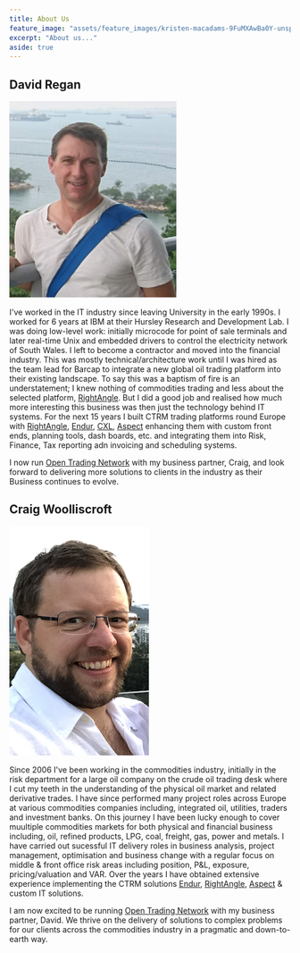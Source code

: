 ```yaml
---
title: About Us
feature_image: "assets/feature_images/kristen-macadams-9FuMXAwBa0Y-unsplash.jpg"
excerpt: "About us..."
aside: true
---
```


## David Regan

![](/assets/images/dmr.png)

I've worked in the IT industry since leaving University in the early 1990s. I worked for 6 years at IBM at their Hursley Research and Development Lab. I was doing low-level work: initially microcode for point of sale terminals and later real-time Unix and embedded drivers to control the electricity network of South Wales. I left to become a contractor and moved into the financial industry. This was mostly technical/architecture work until I was hired as the team lead for Barcap to integrate a new global oil trading platform into their existing landscape. To say this was a baptism of fire is an understatement; I knew nothing of commodities trading and less about the selected platform, [RightAngle]. But I did a good job and realised how much more interesting this business was then just the technology behind IT systems. For the next 15 years I built CTRM trading platforms round Europe with [RightAngle], [Endur], [CXL], [Aspect] enhancing them with custom front ends, planning tools, dash boards, etc. and integrating them into Risk, Finance, Tax reporting adn invoicing and scheduling systems.

I now run [Open Trading Network] with my business partner, Craig, and look forward to delivering more solutions to clients in the industry as their Business continues to evolve.

## Craig Woolliscroft

![](/assets/images/Craig_Portrait2.png)

Since 2006 I've been working in the commodities industry, initially in the risk department for a large oil company on the crude oil trading desk where I cut my teeth in the understanding of the physical oil market and related derivative trades. 
I have since performed many project roles across Europe at various commodities companies including, integrated oil, utilities, traders and investment banks. On this journey I have been lucky enough to cover muultiple commodities markets for both physical and financial business including, oil, refined products, LPG, coal, freight, gas, power and metals. I have carried out sucessful IT delivery roles in business analysis, project management, optimisation and business change with a regular focus on middle & front office risk areas including position, P&L, exposure, pricing/valuation and VAR.
Over the years I have obtained extensive experience implementing the CTRM solutions [Endur], [RightAngle], [Aspect] & custom IT solutions. 

I am now excited to be running [Open Trading Network] with my business partner, David. We thrive on the delivery of solutions to complex problems for our clients across the commodities industry in a pragmatic and down-to-earth way.



[Open Trading Network]: {{site.url}}
[RightAngle]: https://openlink.com/en/solutions/products/software/rightangle/
[Endur]: https://openlink.com/en/solutions/products/software/endur/
[CXL]: https://www.tpt.com/products/
[Aspect]: https://aspectenterprise.com/